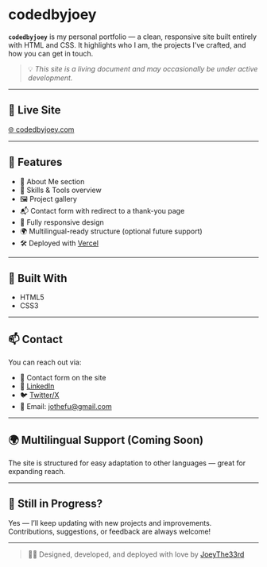 # codedbyjoey

**`codedbyjoey`** is my personal portfolio — a clean, responsive site built entirely with HTML and CSS. It highlights who I am, the projects I've crafted, and how you can get in touch.

> 💡 _This site is a living document and may occasionally be under active development._

---

## 🚀 Live Site
[🌐 codedbyjoey.com](https://codedbyjoey-d1ule9i0u-joseph-ndungu-s-projects.vercel.app/)

---

## 📌 Features
- 🎯 About Me section
- 🧰 Skills & Tools overview
- 🖼️ Project gallery
- 📬 Contact form with redirect to a thank-you page
- 📱 Fully responsive design
- 🌍 Multilingual-ready structure (optional future support)
- 🛠️ Deployed with [Vercel](https://vercel.com)

---

## 🔧 Built With
- HTML5
- CSS3

---

## 📫 Contact

You can reach out via:
- 💌 Contact form on the site
- 💼 [LinkedIn](https://www.linkedin.com/in/joseph-ndungu-74431b135/)
- 🐦 [Twitter/X](https://x.com/JothefuN)
- 📧 Email: jothefu@gmail.com

---

## 🌍 Multilingual Support (Coming Soon)
The site is structured for easy adaptation to other languages — great for expanding reach.

---

## 🧪 Still in Progress?
Yes — I’ll keep updating with new projects and improvements. Contributions, suggestions, or feedback are always welcome!

---

> 👨‍💻 Designed, developed, and deployed with love by [JoeyThe33rd](https://github.com/Joeythe33rd)
